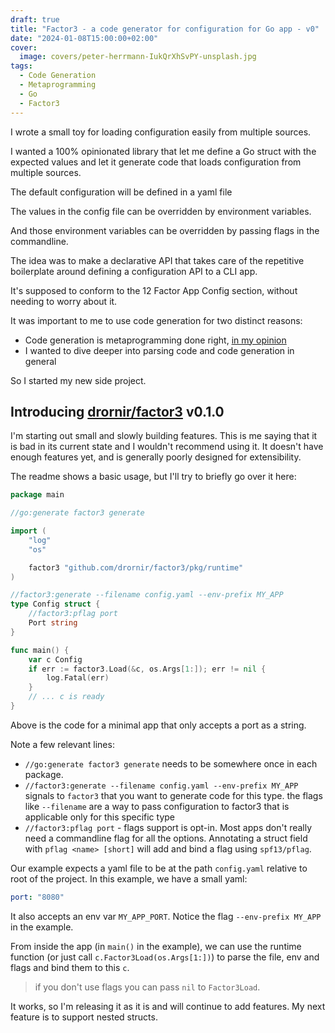 ```yaml
---
draft: true
title: "Factor3 - a code generator for configuration for Go app - v0"
date: "2024-01-08T15:00:00+02:00"
cover:
  image: covers/peter-herrmann-IukQrXhSvPY-unsplash.jpg
tags:
  - Code Generation
  - Metaprogramming
  - Go
  - Factor3
---
```


I wrote a small toy for loading configuration easily from multiple sources.

I wanted a 100% opinionated library that let me define a Go struct with the
expected values and let it generate code that loads configuration from multiple
sources.

The default configuration will be defined in a yaml file

The values in the config file can be overridden by environment variables.

And those environment variables can be overridden by passing flags in the
commandline.

The idea was to make a declarative API that takes care of the repetitive
boilerplate around defining a configuration API to a CLI app.

It's supposed to conform to the 12 Factor App Config section, without needing to
worry about it.

It was important to me to use code generation for two distinct reasons:

- Code generation is metaprogramming done right, [in my opinion](/posts/why-code-generation)
- I wanted to dive deeper into parsing code and code generation in general

So I started my new side project.

## Introducing [drornir/factor3](https://github.com/drornir/factor3) v0.1.0

I'm starting out small and slowly building features.
This is me saying that it is bad in its current state and I wouldn't recommend
using it. It doesn't have enough features yet, and is generally poorly designed
for extensibility.

The readme shows a basic usage, but I'll try to briefly go over it here:

```go
package main

//go:generate factor3 generate

import (
	"log"
	"os"

	factor3 "github.com/drornir/factor3/pkg/runtime"
)

//factor3:generate --filename config.yaml --env-prefix MY_APP
type Config struct {
	//factor3:pflag port
	Port string
}

func main() {
	var c Config
	if err := factor3.Load(&c, os.Args[1:]); err != nil {
		log.Fatal(err)
	}
	// ... c is ready
}
```

Above is the code for a minimal app that only accepts a port as a string.

Note a few relevant lines:
- `//go:generate factor3 generate` needs to be somewhere once in each package.
- `//factor3:generate --filename config.yaml --env-prefix MY_APP` signals to 
    `factor3` that you want to generate code for this type.
    the flags like `--filename` are a way to pass configuration to factor3
    that is applicable only for this specific type
- `//factor3:pflag port` - flags support is opt-in. Most apps don't really
    need a commandline flag for all the options. Annotating a struct field 
    with `pflag <name> [short]` will add and bind a flag using `spf13/pflag`.

Our example expects a yaml file to be at the path `config.yaml` relative
to root of the project. In this example, we have a small yaml:

```yaml
port: "8080"
```

It also accepts an env var `MY_APP_PORT`. Notice the flag `--env-prefix MY_APP`
in the example.

From inside the app (in `main()` in the example), we can use the
runtime function (or just call `c.Factor3Load(os.Args[1:])`)
to parse the file, env and flags and bind them to this `c`.

> if you don't use flags you can pass `nil` to `Factor3Load`.

It works, so I'm releasing it as it is and will continue to add features.
My next feature is to support nested structs.
